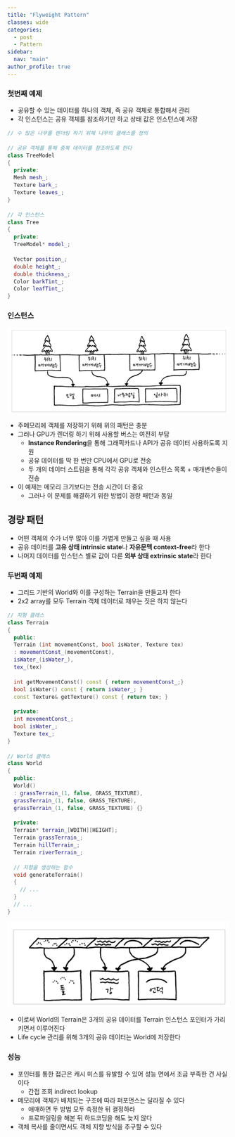 ```yaml
---
title: "Flyweight Pattern"
classes: wide
categories: 
  - post
  - Pattern
sidebar:
  nav: "main"
author_profile: true
---
```

   
### 첫번째 예제
* 공유할 수 있는 데이터를 하나의 객체, 즉 공유 객체로 통합해서 관리
* 각 인스턴스는 공유 객체를 참조하기만 하고 상태 값은 인스턴스에 저장

```c++
// 수 많은 나무를 렌더링 하기 위해 나무의 클래스를 정의

// 공유 객체를 통해 중복 데이터를 참조하도록 한다
class TreeModel
{
  private:
  Mesh mesh_;
  Texture bark_;
  Texture leaves_;
}

// 각 인스턴스
class Tree
{
  private: 
  TreeModel* model_;

  Vector position_;
  double height_;
  double thickness_;
  Color barkTint_;
  Color leafTint_;
}
```
### 인스턴스

![image](/assets/images/{D5F2B8D0-DEF7-496F-B38C-224A5384A8A3}.png)  
* 주메모리에 객체를 저장하기 위해 위의 패턴은 충분
* 그러나 GPU가 렌더링 하기 위해 사용할 버스는 여전히 부담
  * **Instance Rendering**을 통해 그래픽카드나 API가 공유 데이터 사용하도록 지원
  * 공유 데이터를 딱 한 번만 CPU에서 GPU로 전송
  * 두 개의 데이터 스트림을 통해 각각 공유 객체와 인스턴스 목록 + 매개변수들이 전송
* 이 예제는 메모리 크기보다는 전송 시간이 더 중요
  * 그러나 이 문제를 해결하기 위한 방법이 경량 패턴과 동일

## 경량 패턴
* 어떤 객체의 수가 너무 많아 이를 가볍게 만들고 싶을 때 사용
* 공유 데이터를 **고유 상태 intrinsic state**나 **자유문맥 context-free**라 한다
* 나머지 데이터를 인스턴스 별로 값이 다른 **외부 상태 extrinsic state**라 한다

### 두번째 예제
* 그리드 기반의 World와 이를 구성하는 Terrain을 만들고자 한다
* 2x2 array를 모두 Terrain 객체 데이터로 채우는 짓은 하지 않는다

```c++
// 지형 클래스
class Terrain
{
  public:
  Terrain (int movementConst, bool isWater, Texture tex)
  : movementConst_(movementConst),
  isWater_(isWater_),
  tex_(tex)

  int getMovementConst() const { return movementConst_;}
  bool isWater() const { return isWater_; }
  const Texture& getTexture() const { return tex; }

  private:
  int movementConst_;
  bool isWater_;
  Texture tex_;
}

// World 클래스
class World
{
  public:
  World()
  : grassTerrain_(1, false, GRASS_TEXTURE),
  grassTerrain_(1, false, GRASS_TEXTURE),
  grassTerrain_(1, false, GRASS_TEXTURE) {}

  private:
  Terrain* terrain_[WDITH][HEIGHT];
  Terrain grassTerrain_;
  Terrain hillTerrain_;
  Terrain riverTerrain_;

  // 지향을 생성하는 함수
  void generateTerrain()
  {
    // ...
  }
  // ...
}
```

![image](/assets/images/{5D8CC3FD-262C-4534-B084-5A5F9AE57B3F}.png)  
* 이로써 World의 Terrain은 3개의 공유 데이터를 Terrain 인스턴스 포인터가 가리키면서 이루어진다
* Life cycle 관리를 위해 3개의 공유 데이터는 World에 저장한다

### 성능
* 포인터를 통한 접근은 캐시 미스를 유발할 수 있어 성능 면에서 조금 부족한 건 사실이다
  * 간접 조회 indirect lookup
* 메모리에 객체가 배치되는 구조에 따라 퍼포먼스는 달라질 수 있다
  * 애매하면 두 방법 모두 측정한 뒤 결정하라
  * 프로파일링을 해본 뒤 하드코딩을 해도 늦지 않다
* 객체 복사를 줄이면서도 객체 지향 방식을 추구할 수 있다